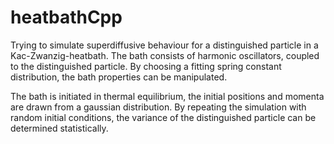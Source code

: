 # heatbathCpp

Trying to simulate superdiffusive behaviour for a distinguished particle in a Kac-Zwanzig-heatbath. 
The bath consists of harmonic oscillators, coupled to the distinguished particle. By choosing a fitting spring constant distribution, the bath properties can be manipulated.   

The bath is initiated in thermal equilibrium, the initial positions and momenta are drawn from a gaussian distribution. By repeating the simulation with random initial conditions, the variance of the distinguished particle can be determined statistically.
